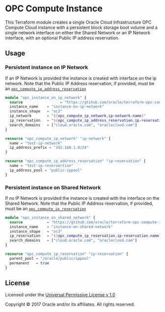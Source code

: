 OPC Compute Instance
====================

This Terraform module creates a single Oracle Cloud Infrastructure OPC Compute Cloud instance with a persistent block storage boot volume and a single network interface on either the Shared Network or an IP Network interface, with an optional Public IP address reservation.

Usage
-----

### Persistent instance on IP Network

If an IP Network is provided the instance is created with interface on the ip network. Note that the Public IP Address reservation, if provided, must be an [`opc_compute_ip_address_reservation`](https://www.terraform.io/docs/providers/opc/r/opc_compute_ip_address_reservation.html)

```tf
module "opc_instance_on_ip_network" {
  source                 = "https://gtihub.com/oracle/terraform-opc-compute-instance"
  instance_name    = "instance-on-ip-network"
  instance_shape   = "oc3"
  ip_network       = "${opc_compute_ip_network.ip-network.name}"
  ip_reservation   = "${opc_compute_ip_address_reservation.ip-reservation.name}"
  search_domains   = ["cloud.oracle.com", "oraclecloud.com"]
}

resource "opc_compute_ip_network" "ip-network" {
  name = "test-ip-network"
  ip_address_prefix = "192.168.1.0/24"
}

resource "opc_compute_ip_address_reservation" "ip-reservation" {
  name = "test-ip-reservertion"
  ip_address_pool = "public-ippool"
}
```

### Persistent instance on Shared Network

If no IP Network is provided the instance is created with the interface on the Shared Network. Note that the Public IP Address reservation, if provided, must be an [`opc_compute_ip_reservation`](https://www.terraform.io/docs/providers/opc/r/opc_compute_ip_reservation.html)

```tf
module "opc_instance_on_shared_network" {
  source           = "https://gtihub.com/oracle/terraform-opc-compute-instance"
  instance_name    = "instance-on-shared-network"
  instance_shape   = "oc3"
  ip_reservation   = "${opc_compute_ip_reservation.ip-reservation.name}"
  search_domains   = ["cloud.oracle.com", "oraclecloud.com"]
}

resource "opc_compute_ip_reservation" "ip-reservation" {
  parent_pool = "/oracle/public/ippool"
  permanent   = true
}
```

License
-------

Licensed under the [Universal Permissive License v 1.0](LICENSE.md)

Copyright © 2017 Oracle and/or its affiliates. All rights reserved.
